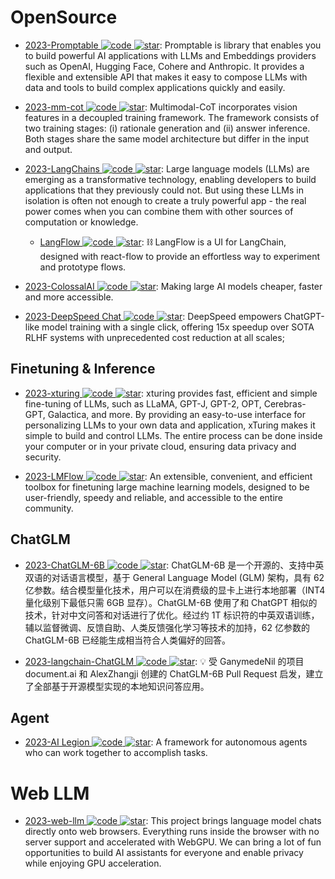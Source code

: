 # OpenSource

- [2023-Promptable ![code](https://ng-tech.icu/assets/code.svg) ![star](https://img.shields.io/github/stars/cfortuner/promptable)](https://github.com/cfortuner/promptable): Promptable is library that enables you to build powerful AI applications with LLMs and Embeddings providers such as OpenAI, Hugging Face, Cohere and Anthropic. It provides a flexible and extensible API that makes it easy to compose LLMs with data and tools to build complex applications quickly and easily.

- [2023-mm-cot ![code](https://ng-tech.icu/assets/code.svg) ![star](https://img.shields.io/github/stars/amazon-science/mm-cot)](https://github.com/amazon-science/mm-cot): Multimodal-CoT incorporates vision features in a decoupled training framework. The framework consists of two training stages: (i) rationale generation and (ii) answer inference. Both stages share the same model architecture but differ in the input and output.

- [2023-LangChains ![code](https://ng-tech.icu/assets/code.svg) ![star](https://img.shields.io/github/stars/hwchase17/langchain)](https://github.com/hwchase17/langchain): Large language models (LLMs) are emerging as a transformative technology, enabling developers to build applications that they previously could not. But using these LLMs in isolation is often not enough to create a truly powerful app - the real power comes when you can combine them with other sources of computation or knowledge.

  - [LangFlow ![code](https://ng-tech.icu/assets/code.svg) ![star](https://img.shields.io/github/stars/logspace-ai/langflow)](https://github.com/logspace-ai/langflow): ⛓️ LangFlow is a UI for LangChain, designed with react-flow to provide an effortless way to experiment and prototype flows.

- [2023-ColossalAI ![code](https://ng-tech.icu/assets/code.svg) ![star](https://img.shields.io/github/stars/hpcaitech/ColossalAI)](https://github.com/hpcaitech/ColossalAI): Making large AI models cheaper, faster and more accessible.

- [2023-DeepSpeed Chat ![code](https://ng-tech.icu/assets/code.svg) ![star](https://img.shields.io/github/stars/microsoft/DeepSpeed)](https://github.com/microsoft/DeepSpeed): DeepSpeed empowers ChatGPT-like model training with a single click, offering 15x speedup over SOTA RLHF systems with unprecedented cost reduction at all scales;

## Finetuning & Inference

- [2023-xturing ![code](https://ng-tech.icu/assets/code.svg) ![star](https://img.shields.io/github/stars/stochasticai/xturing)](https://github.com/stochasticai/xturing): xturing provides fast, efficient and simple fine-tuning of LLMs, such as LLaMA, GPT-J, GPT-2, OPT, Cerebras-GPT, Galactica, and more. By providing an easy-to-use interface for personalizing LLMs to your own data and application, xTuring makes it simple to build and control LLMs. The entire process can be done inside your computer or in your private cloud, ensuring data privacy and security.

- [2023-LMFlow ![code](https://ng-tech.icu/assets/code.svg) ![star](https://img.shields.io/github/stars/OptimalScale/LMFlow)](https://github.com/OptimalScale/LMFlow): An extensible, convenient, and efficient toolbox for finetuning large machine learning models, designed to be user-friendly, speedy and reliable, and accessible to the entire community.

## ChatGLM

- [2023-ChatGLM-6B ![code](https://ng-tech.icu/assets/code.svg) ![star](https://img.shields.io/github/stars/THUDM/ChatGLM-6B)](https://github.com/THUDM/ChatGLM-6B): ChatGLM-6B 是一个开源的、支持中英双语的对话语言模型，基于 General Language Model (GLM) 架构，具有 62 亿参数。结合模型量化技术，用户可以在消费级的显卡上进行本地部署（INT4 量化级别下最低只需 6GB 显存）。ChatGLM-6B 使用了和 ChatGPT 相似的技术，针对中文问答和对话进行了优化。经过约 1T 标识符的中英双语训练，辅以监督微调、反馈自助、人类反馈强化学习等技术的加持，62 亿参数的 ChatGLM-6B 已经能生成相当符合人类偏好的回答。

- [2023-langchain-ChatGLM ![code](https://ng-tech.icu/assets/code.svg) ![star](https://img.shields.io/github/stars/imClumsyPanda/langchain-ChatGLM)](https://github.com/imClumsyPanda/langchain-ChatGLM): 💡 受 GanymedeNil 的项目 document.ai 和 AlexZhangji 创建的 ChatGLM-6B Pull Request 启发，建立了全部基于开源模型实现的本地知识问答应用。

## Agent

- [2023-AI Legion ![code](https://ng-tech.icu/assets/code.svg) ![star](https://img.shields.io/github/stars/eumemic/ai-legion)](https://github.com/eumemic/ai-legion): A framework for autonomous agents who can work together to accomplish tasks.

# Web LLM

- [2023-web-llm ![code](https://ng-tech.icu/assets/code.svg) ![star](https://img.shields.io/github/stars/mlc-ai/web-llm)](https://github.com/mlc-ai/web-llm): This project brings language model chats directly onto web browsers. Everything runs inside the browser with no server support and accelerated with WebGPU. We can bring a lot of fun opportunities to build AI assistants for everyone and enable privacy while enjoying GPU acceleration.
